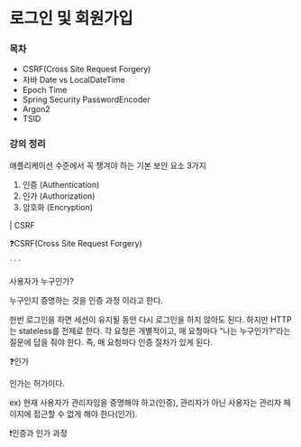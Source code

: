 # 로그인 및 회원가입

### 목차

* CSRF(Cross Site Request Forgery)
* 자바 Date vs LocalDateTime
* Epoch Time
* Spring Security PasswordEncoder
* Argon2
* TSID

### 강의 정리

애플리케이션 수준에서 꼭 챙겨야 하는 기본 보안 요소 3가지

1. 인증 (Authentication)
2. 인가 (Authorization)
3. 암호화 (Encryption)

\| CSRF

❓CSRF(Cross Site Request Forgery)&#x20;

` ``` `

사용자가 누구인가?&#x20;

누구인지 증명하는 것을 인증 과정 이라고 한다.

한번 로그인을 하면 세션이 유지될 동안 다시 로그인을 하지 않아도 된다. 하지만 HTTP는 stateless를 전제로 한다. 각 요청은 개별적이고, 매 요청마다 “나는 누구인가?”라는 질문에 답을 줘야 한다. 즉, 매 요청마다 인증 절차가 있게 된다.

❓인가

인가는 허가이다.

ex) 현재 사용자가 관리자임을 증명해야 하고(인증), 관리자가 아닌 사용자는 관리자 페이지에 접근할 수 없게 해야 한다(인가).

❗인증과 인가 과정
